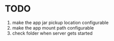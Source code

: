 <h1>TODO</h1>

1.  make the app jar pickup location configurable
2.  make the app mount path configurable
3.  check folder when server gets started
